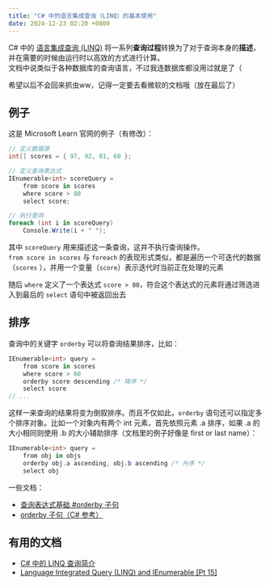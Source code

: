 ```yaml
---
title: "C# 中的语言集成查询（LINQ）的基本使用"
date: 2024-12-23 02:20 +0800
---
```


C# 中的 [语言集成查询 (LINQ)](https://learn.microsoft.com/zh-cn/dotnet/csharp/linq/) 将一系列**查询过程**转换为了对于查询本身的**描述**，并在需要的时候由运行时以高效的方式进行计算。\
文档中说类似于各种数据库的查询语言，不过我连数据库都没用过就是了（

希望以后不会回来抓虫ww，记得一定要去看微软的文档哦（放在最后了）

## 例子

这是 Microsoft Learn 官网的例子（有修改）：

```csharp
// 定义数据源
int[] scores = { 97, 92, 81, 60 };

// 定义查询表达式
IEnumerable<int> scoreQuery =
    from score in scores
    where score > 80
    select score;

// 执行查询
foreach (int i in scoreQuery)
    Console.Write(i + " ");
```

其中 `scoreQuery` 用来描述这一条查询，这并不执行查询操作。\
`from score in scores` 与 `foreach` 的表现形式类似，都是遍历一个可迭代的数据（`scores` ），并用一个变量（`score`）表示迭代时当前正在处理的元素

随后 `where` 定义了一个表达式 `score > 80`，符合这个表达式的元素将通过筛选进入到最后的 `select` 语句中被返回出去

## 排序

查询中的关键字 `orderby` 可以将查询结果排序，比如：

```csharp
IEnumerable<int> query =
    from score in scores
    where score > 60
    orderby score descending /* 降序 */
    select score
// ...
```

这样一来查询的结果将变为倒叙排序。而且不仅如此，`orderby` 语句还可以指定多个排序对象。比如一个对象内有两个 int 元素，首先依照元素 .a 排序，如果 .a 的大小相同则使用 .b 的大小辅助排序（文档里的例子好像是 first or last name）：

```csharp
IEnumerable<int> query =
    from obj in objs
    orderby obj.a ascending, obj.b ascending /* 升序 */
    select obj
```

一些文档：

- [查询表达式基础 #orderby 子句](https://learn.microsoft.com/zh-cn/dotnet/csharp/linq/get-started/query-expression-basics#orderby-clause)
- [orderby 子句（C# 参考）](https://learn.microsoft.com/zh-cn/dotnet/csharp/language-reference/keywords/orderby-clause)

## 有用的文档

- [C# 中的 LINQ 查询简介](https://learn.microsoft.com/zh-cn/dotnet/csharp/linq/get-started/introduction-to-linq-queries)
- [Language Integrated Query (LINQ) and IEnumerable [Pt 15]](https://youtu.be/4ro5UCqU0P4)
